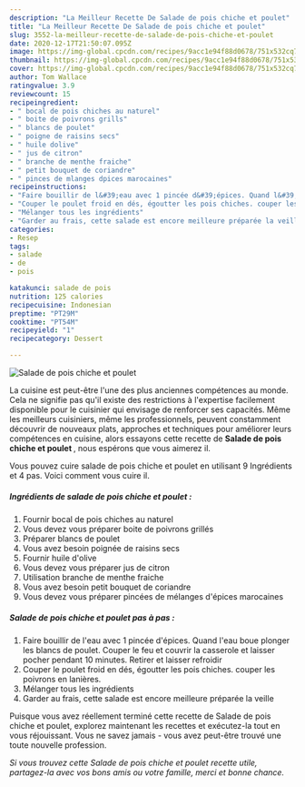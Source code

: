 ```yaml
---
description: "La Meilleur Recette De Salade de pois chiche et poulet"
title: "La Meilleur Recette De Salade de pois chiche et poulet"
slug: 3552-la-meilleur-recette-de-salade-de-pois-chiche-et-poulet
date: 2020-12-17T21:50:07.095Z
image: https://img-global.cpcdn.com/recipes/9acc1e94f88d0678/751x532cq70/salade-de-pois-chiche-et-poulet-photo-principale-de-la-recette.jpg
thumbnail: https://img-global.cpcdn.com/recipes/9acc1e94f88d0678/751x532cq70/salade-de-pois-chiche-et-poulet-photo-principale-de-la-recette.jpg
cover: https://img-global.cpcdn.com/recipes/9acc1e94f88d0678/751x532cq70/salade-de-pois-chiche-et-poulet-photo-principale-de-la-recette.jpg
author: Tom Wallace
ratingvalue: 3.9
reviewcount: 15
recipeingredient:
- " bocal de pois chiches au naturel"
- " boite de poivrons grills"
- " blancs de poulet"
- " poigne de raisins secs"
- " huile dolive"
- " jus de citron"
- " branche de menthe fraiche"
- " petit bouquet de coriandre"
- " pinces de mlanges dpices marocaines"
recipeinstructions:
- "Faire bouillir de l&#39;eau avec 1 pincée d&#39;épices. Quand l&#39;eau boue plonger les blancs de poulet. Couper le feu et couvrir la casserole et laisser pocher pendant 10 minutes. Retirer et laisser refroidir"
- "Couper le poulet froid en dés, égoutter les pois chiches. couper les poivrons en lanières."
- "Mélanger tous les ingrédients"
- "Garder au frais, cette salade est encore meilleure préparée la veille"
categories:
- Resep
tags:
- salade
- de
- pois

katakunci: salade de pois 
nutrition: 125 calories
recipecuisine: Indonesian
preptime: "PT29M"
cooktime: "PT54M"
recipeyield: "1"
recipecategory: Dessert

---
```



![Salade de pois chiche et poulet](https://img-global.cpcdn.com/recipes/9acc1e94f88d0678/751x532cq70/salade-de-pois-chiche-et-poulet-photo-principale-de-la-recette.jpg)

La cuisine est peut-être l'une des plus anciennes compétences au monde. Cela ne signifie pas qu'il existe des restrictions à l'expertise facilement disponible pour le cuisinier qui envisage de renforcer ses capacités. Même les meilleurs cuisiniers, même les professionnels, peuvent constamment découvrir de nouveaux plats, approches et techniques pour améliorer leurs compétences en cuisine, alors essayons cette recette de <strong> Salade de pois chiche et poulet </strong>, nous espérons que vous aimerez il.

<!--inarticleads1-->

Vous pouvez cuire salade de pois chiche et poulet en utilisant 9 Ingrédients et 4 pas. Voici comment vous cuire il.

##### Ingrédients de salade de pois chiche et poulet :

1. Fournir  bocal de pois chiches au naturel
1. Vous devez vous préparer  boite de poivrons grillés
1. Préparer  blancs de poulet
1. Vous avez besoin  poignée de raisins secs
1. Fournir  huile d&#39;olive
1. Vous devez vous préparer  jus de citron
1. Utilisation  branche de menthe fraiche
1. Vous avez besoin  petit bouquet de coriandre
1. Vous devez vous préparer  pincées de mélanges d&#39;épices marocaines




<!--inarticleads2-->

##### Salade de pois chiche et poulet pas à pas :

1. Faire bouillir de l&#39;eau avec 1 pincée d&#39;épices. Quand l&#39;eau boue plonger les blancs de poulet. Couper le feu et couvrir la casserole et laisser pocher pendant 10 minutes. Retirer et laisser refroidir
1. Couper le poulet froid en dés, égoutter les pois chiches. couper les poivrons en lanières.
1. Mélanger tous les ingrédients
1. Garder au frais, cette salade est encore meilleure préparée la veille




<!--inarticleads1-->

<p>
Puisque vous avez réellement terminé cette recette de Salade de pois chiche et poulet, explorez maintenant les recettes et exécutez-la tout en vous réjouissant. Vous ne savez jamais - vous avez peut-être trouvé une toute nouvelle profession.
</p>

<p>
<i>Si vous trouvez cette Salade de pois chiche et poulet recette utile, partagez-la avec vos bons amis ou votre famille, merci et bonne chance.</i>
</p>
